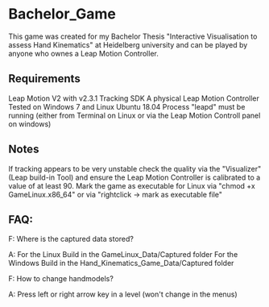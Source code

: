 # Bachelor_Game
This game was created for my Bachelor Thesis "Interactive Visualisation to assess Hand Kinematics" at Heidelberg university
and can be played by anyone who ownes a Leap Motion Controller.

## Requirements 
 Leap Motion V2 with v2.3.1 Tracking SDK 
 A physical Leap Motion Controller 
 Tested on Windows 7 and Linux Ubuntu 18.04
 Process "leapd" must be running (either from Terminal on Linux or via the Leap Motion Controll panel on windows)
 
## Notes 
If tracking appears to be very unstable check the quality via the "Visualizer" (Leap build-in Tool) and ensure the Leap Motion 
Controller is calibrated to a value of at least 90. 
Mark the game as executable for Linux via "chmod +x GameLinux.x86_64" or via "rightclick -> mark as executable file"


## FAQ: 
F: Where is the captured data stored? 

A: For the Linux Build in the GameLinux_Data/Captured folder
   For the Windows Build in the Hand_Kinematics_Game_Data/Captured folder

F: How to change handmodels?

A: Press left or right arrow key in a level (won't change in the menus)

